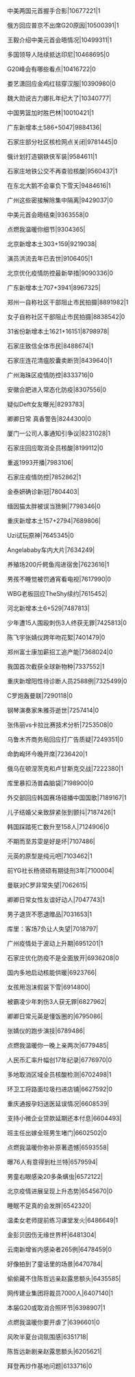 中美两国元首握手合影|10677221|1

俄方回应普京不出席G20原因|10500391|1

王毅介绍中美元首会晤情况|10499311|1

多国领导人陆续抵达印尼|10468695|0

G20峰会有哪些看点|10416722|0

娄艺潇回应金鸡红毯穿汉服|10390980|0

魏大勋说古力娜扎年纪大了|10340777|

中国男篮加时胜巴林|10010421|1

广东新增本土586+5047|9884136|

石家庄部分社区核检网点关闭|9781445|0

俄计划打造钢铁侠军装|9584611|1

石家庄地铁公交不再查验核酸|9560437|1

在东北大鹅不会辜负下雪天|9484616|1

广州这些密接解除集中隔离|9429037|0

中美元首会晤结束|9363558|0

点燃我温暖你细节|9304365|

北京新增本土303+159|9219038|

演员洪流去年已去世|9106405|1

北京优化疫情防控最新举措|9090336|0

广东新增本土707+3941|8967325|

郑州一自称社区干部阻止市民拍摄|8891982|1

女子自称社区干部阻止市民拍摄|8838542|0

31省份新增本土1621+16151|8798978|

石家庄致信全体市民|8488674|1

石家庄连花清瘟胶囊卖断货|8439640|1

广州海珠区疫情防控|8333716|0

安徽合肥进入常态化防疫|8307556|0

疑似Deft女友曝光|8293783|

卿卿日常 真香警告|8244300|0

厦门一公司人事通知引争议|8231028|1

石家庄回应取消全员核酸|8199112|0

重返1993开播|7983106|

石家庄疫情防控|7852862|1

金泰妍确诊新冠|7804403|

缅因猫太胖被误当猞猁|7798346|0

重庆新增本土157+2794|7689806|

Uzi试玩原神|7645345|0

Angelababy车内大片|7634249|

养殖场200斤鳄鱼闯进宿舍|7623616|1

男孩不睡觉被罚通宵看电视|7617990|0

WBG老板回应TheShy续约|7615452|

河北新增本土6+529|7487813|

少年遭15人围殴刺伤3人终获无罪|7425813|0

陈飞宇张婧仪跨年吻花絮|7401479|0

郑州富士康加薪招工追产能|7368024|0

我国首次截获全球新物种|7337552|1

重庆新增阳性待诊断人员2588例|7325499|0

C罗炮轰曼联|7290118|0

钢琴演奏家朱雅芬逝世|7257414|0

张伟丽vs卡拉比赛技术分析|7253508|0

乌鲁木齐商务局回应打广告质疑|7249351|0

命韵峋环今晚开席|7236420|1

俄乌在顿涅茨克和卢甘斯克交战|7222380|1

库里暴扣汤普森脑袋|7198900|0

外交部回应韩国赛场错播中国国歌|7189167|1

儿子结婚父亲致辞紧张到颤抖|7187426|1

韩国踩踏死亡数升至158人|7124906|0

不期而至苏雯是好是坏|7107486|

元英的原型是纯元吧|7103462|1

前YG社长杨贤硕有期徒刑3年|7100004|

曼联对C罗非常失望|7062615|

卿卿日常女性友谊好动人|7047743|1

男子退货不愿退赠品|7031653|1

库里：客场7负让人失望|7018797|

广州疫情处于波动上升期|6951201|1

石家庄优化防疫不是全面放开|6936208|0

国内多地启动核能供暖|6923766|

女孩用泡沫假装下雪|6914800|

被霸凌少年刺伤3人获无罪|6827962|

卿卿日常元英是懂饭圈的|6795086|

张婧仪的跑步演技|6789486|

点燃我温暖你一晚上亲两次|6779485|

人民币汇率升幅创17年纪录|6776970|0

多地取消区域全员核酸检测|6702498|1

环卫工将路面垃圾扫进店铺|6627592|0

重庆通报孕妇送医延误情况|6608539|

支持小微企业贷款延期还本付息|6604493|

班主任出嫁全班男生堵门|6602502|0

点燃我温暖你弥补原著遗憾|6593558|

曝76人有意得到杜兰特|6579594|

男童右眼感染20多条螨虫|6572122|

北京疫情进展呈现上升态势|6545670|0

睡眠不足真的会发胖|6542320|

温柔女老师提前练习课堂发火|6486649|1

金彭贝因伤无缘世界杯|6481304|

云南新增省内感染者265例|6478459|0

好像拍到了童话里的场景|6470784|

偷偷藏不住陈哲远亲赵露思额头|6435585|

网传建业集团将裁员7000人|6407140|1

本届G20或取消合照环节|6398907|1

点燃我温暖你要开虐了|6396601|0

风吹半夏台词氛围感|6351718|

陈哲远新剧亲赵露思额头|6205621|

拜登再炒作基地问题|6133716|0

